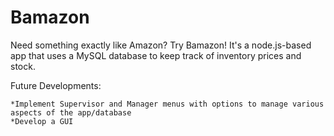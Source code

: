 # Bamazon

Need something exactly like Amazon? Try Bamazon! It's a node.js-based app that uses a MySQL database to keep track of inventory prices and stock.

Future Developments: 

	*Implement Supervisor and Manager menus with options to manage various aspects of the app/database
	*Develop a GUI